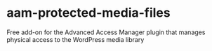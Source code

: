 # aam-protected-media-files
Free add-on for the Advanced Access Manager plugin that manages physical access to the WordPress media library
